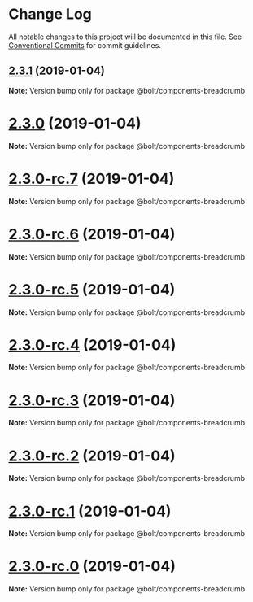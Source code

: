 # Change Log

All notable changes to this project will be documented in this file.
See [Conventional Commits](https://conventionalcommits.org) for commit guidelines.

## [2.3.1](https://github.com/bolt-design-system/bolt/tree/master/packages/components/bolt-breadcrumb/compare/v2.3.0...v2.3.1) (2019-01-04)

**Note:** Version bump only for package @bolt/components-breadcrumb





# [2.3.0](https://github.com/bolt-design-system/bolt/tree/master/packages/components/bolt-breadcrumb/compare/v2.3.0-rc.7...v2.3.0) (2019-01-04)

**Note:** Version bump only for package @bolt/components-breadcrumb





# [2.3.0-rc.7](https://github.com/bolt-design-system/bolt/tree/master/packages/components/bolt-breadcrumb/compare/v2.3.0-rc.6...v2.3.0-rc.7) (2019-01-04)

**Note:** Version bump only for package @bolt/components-breadcrumb





# [2.3.0-rc.6](https://github.com/bolt-design-system/bolt/tree/master/packages/components/bolt-breadcrumb/compare/v2.3.0-rc.5...v2.3.0-rc.6) (2019-01-04)

**Note:** Version bump only for package @bolt/components-breadcrumb





# [2.3.0-rc.5](https://github.com/bolt-design-system/bolt/tree/master/packages/components/bolt-breadcrumb/compare/v2.3.0-rc.4...v2.3.0-rc.5) (2019-01-04)

**Note:** Version bump only for package @bolt/components-breadcrumb





# [2.3.0-rc.4](https://github.com/bolt-design-system/bolt/tree/master/packages/components/bolt-breadcrumb/compare/v2.3.0-rc.3...v2.3.0-rc.4) (2019-01-04)

**Note:** Version bump only for package @bolt/components-breadcrumb





# [2.3.0-rc.3](https://github.com/bolt-design-system/bolt/tree/master/packages/components/bolt-breadcrumb/compare/v2.3.0-rc.2...v2.3.0-rc.3) (2019-01-04)

**Note:** Version bump only for package @bolt/components-breadcrumb





# [2.3.0-rc.2](https://github.com/bolt-design-system/bolt/tree/master/packages/components/bolt-breadcrumb/compare/v2.3.0-rc.1...v2.3.0-rc.2) (2019-01-04)

**Note:** Version bump only for package @bolt/components-breadcrumb





# [2.3.0-rc.1](https://github.com/bolt-design-system/bolt/tree/master/packages/components/bolt-breadcrumb/compare/vv2.3.0-rc.0...v2.3.0-rc.1) (2019-01-04)

**Note:** Version bump only for package @bolt/components-breadcrumb





# [2.3.0-rc.0](https://github.com/bolt-design-system/bolt/tree/master/packages/components/bolt-breadcrumb/compare/v2.2.1...v2.3.0-rc.0) (2019-01-04)

**Note:** Version bump only for package @bolt/components-breadcrumb
